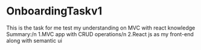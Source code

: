 # OnboardingTaskv1
This is the task for me test my understanding on MVC with react knowledge
Summary:/n
1.MVC app with CRUD operations/n
2.React js as my front-end along with semantic ui
